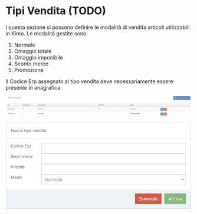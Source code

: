 # Tipi Vendita \(TODO\)

I questa sezione si possono definire le modalità di vendita articoli utilizzabili in Kimo. Le modalità gestite sono: 

1. Normale
2. Omaggio totale
3. Omaggio imponibile
4. Sconto merce
5. Promozione

Il Codice Erp assegnato al tipo vendita deve necessariamente essere presente in anagrafica.

![Elenco tipi vendita](../.gitbook/assets/image%20%2832%29.png)

![Form inserimento nuovo tipo vendita](../.gitbook/assets/image%20%2821%29.png)




